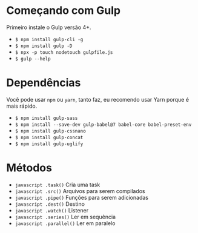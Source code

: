 # Começando com Gulp
Primeiro instale o Gulp versão 4+.
* ```$ npm install gulp-cli -g```
* ```$ npm install gulp -D```
* ```$ npx -p touch nodetouch gulpfile.js```
* ```$ gulp --help```

# Dependências
Você pode usar `npm` ou `yarn`, tanto faz, eu recomendo usar Yarn porque é mais rápido.
* ```$ npm install gulp-sass```
* ```$ npm install --save-dev gulp-babel@7 babel-core babel-preset-env```
* ```$ npm install gulp-cssnano```
* ```$ npm install gulp-concat```
* ```$ npm install gulp-uglify```

# Métodos
* ```javascript .task()``` Cria uma task
* ```javascript .src()``` Arquivos para serem compilados
* ```javascript .pipe()``` Funções para serem adicionadas
* ```javascript .dest()``` Destino
* ```javascript .watch()``` Listener
* ```javascript .series()``` Ler em sequência
* ```javascript .parallel()``` Ler em paralelo



